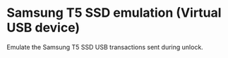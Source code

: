 Samsung T5 SSD emulation (Virtual USB device) 
=============

Emulate the Samsung T5 SSD USB transactions sent during unlock.
